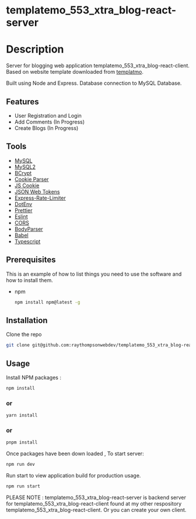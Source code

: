 # templatemo_553_xtra_blog-react-server

# Description

Server for blogging web application templatemo_553_xtra_blog-react-client. Based on website template downloaded from [templatmo](https://templatemo.com/tm-553-xtra-blog).

Built using Node and Express. Database connection to MySQL Database.

## Features

- User Registration and Login
- Add Comments (In Progress)
- Create Blogs (In Progress)

## Tools

- [MySQL](https://www.mysql.com/)
- [MySQL2](https://www.npmjs.com/package/mysql2)
- [BCrypt](https://www.npmjs.com/package/bcrypt)
- [Cookie Parser](https://www.npmjs.com/package/cookie-parser)
- [JS Cookie](https://www.npmjs.com/package/js-cookie)
- [JSON Web Tokens](https://jwt.io/introduction)
- [Express-Rate-Limiter](https://www.npmjs.com/package/express-rate-limit)
- [DotEnv](https://www.npmjs.com/package/dotenv)
- [Prettier](https://prettier.io/)
- [Eslint](https://eslint.org/)
- [CORS](https://www.npmjs.com/package/cors/)
- [BodyParser](https://www.npmjs.com/package/body-parser)
- [Babel](https://babeljs.io/)
- [Typescript](https://www.typescriptlang.org/)

## Prerequisites

This is an example of how to list things you need to use the software and how to install them.

- npm
  ```sh
  npm install npm@latest -g
  ```

## Installation

Clone the repo

```sh
git clone git@github.com:raythompsonwebdev/templatemo_553_xtra_blog-react-server.git
```

## Usage

Install NPM packages :

```sh
npm install
```

### or

```sh
yarn install
```

### or

```sh
pnpm install
```

Once packages have been down loaded , To start server:

```sh
npm run dev
```

Run start to view application build for production usage.

```sh
npm run start
```

PLEASE NOTE : templatemo_553_xtra_blog-react-server is backend server for templatemo_553_xtra_blog-react-client found at my other respository templatemo_553_xtra_blog-react-client. Or you can create your own client.
